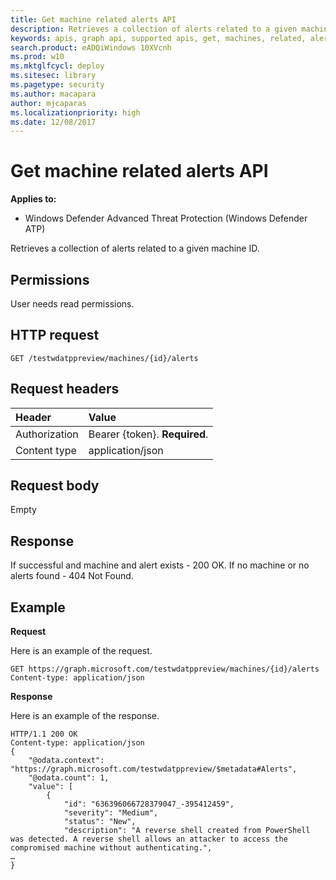 ```yaml
---
title: Get machine related alerts API
description: Retrieves a collection of alerts related to a given machine ID.
keywords: apis, graph api, supported apis, get, machines, related, alerts
search.product: eADQiWindows 10XVcnh
ms.prod: w10
ms.mktglfcycl: deploy
ms.sitesec: library
ms.pagetype: security
ms.author: macapara
author: mjcaparas
ms.localizationpriority: high
ms.date: 12/08/2017
---
```


# Get machine related alerts  API

**Applies to:**

- Windows Defender Advanced Threat Protection (Windows Defender ATP)



Retrieves a collection of alerts related to a given machine ID.

## Permissions
User needs read permissions.

## HTTP request
```
GET /testwdatppreview/machines/{id}/alerts
```

## Request headers

Header | Value 
:---|:---
Authorization | Bearer {token}. **Required**.
Content type | application/json


## Request body
Empty

## Response
If successful and machine and alert exists - 200 OK.
If no machine or no alerts found - 404 Not Found.


## Example

**Request**

Here is an example of the request.

```
GET https://graph.microsoft.com/testwdatppreview/machines/{id}/alerts
Content-type: application/json
```

**Response**

Here is an example of the response.


```
HTTP/1.1 200 OK
Content-type: application/json
{
    "@odata.context": "https://graph.microsoft.com/testwdatppreview/$metadata#Alerts",
    "@odata.count": 1,
    "value": [
        {
            "id": "636396066728379047_-395412459",
            "severity": "Medium",
            "status": "New",
            "description": "A reverse shell created from PowerShell was detected. A reverse shell allows an attacker to access the compromised machine without authenticating.",
…
}
```
